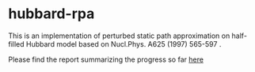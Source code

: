 # hubbard-rpa
This is an implementation of perturbed static path approximation on half-filled Hubbard model based on Nucl.Phys. A625 (1997) 565-597 .

Please find the report summarizing the progress so far [here]( progress_report.pdf )
